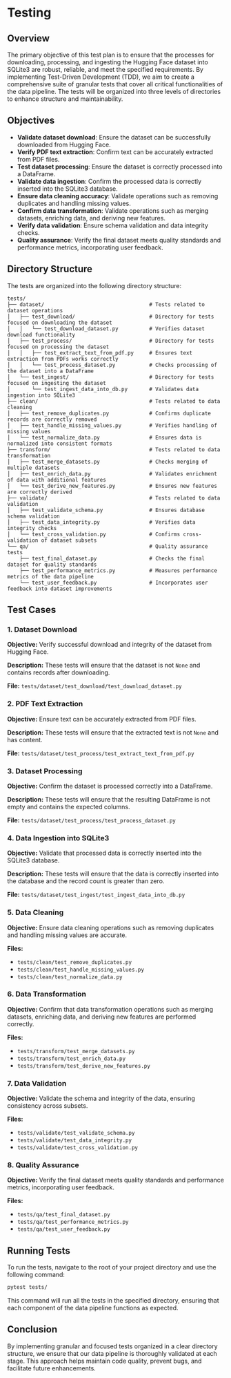 # Testing

## Overview

The primary objective of this test plan is to ensure that the processes for downloading, processing, and ingesting the Hugging Face dataset into SQLite3 are robust, reliable, and meet the specified requirements. By implementing Test-Driven Development (TDD), we aim to create a comprehensive suite of granular tests that cover all critical functionalities of the data pipeline. The tests will be organized into three levels of directories to enhance structure and maintainability.

## Objectives

- **Validate dataset download**: Ensure the dataset can be successfully downloaded from Hugging Face.
- **Verify PDF text extraction**: Confirm text can be accurately extracted from PDF files.
- **Test dataset processing**: Ensure the dataset is correctly processed into a DataFrame.
- **Validate data ingestion**: Confirm the processed data is correctly inserted into the SQLite3 database.
- **Ensure data cleaning accuracy**: Validate operations such as removing duplicates and handling missing values.
- **Confirm data transformation**: Validate operations such as merging datasets, enriching data, and deriving new features.
- **Verify data validation**: Ensure schema validation and data integrity checks.
- **Quality assurance**: Verify the final dataset meets quality standards and performance metrics, incorporating user feedback.

## Directory Structure

The tests are organized into the following directory structure:

```
tests/
├── dataset/                                  # Tests related to dataset operations
│   ├── test_download/                        # Directory for tests focused on downloading the dataset
│   │   └── test_download_dataset.py          # Verifies dataset download functionality
│   ├── test_process/                         # Directory for tests focused on processing the dataset
│   │   ├── test_extract_text_from_pdf.py     # Ensures text extraction from PDFs works correctly
│   │   └── test_process_dataset.py           # Checks processing of the dataset into a DataFrame
│   └── test_ingest/                          # Directory for tests focused on ingesting the dataset
│       └── test_ingest_data_into_db.py       # Validates data ingestion into SQLite3
├── clean/                                    # Tests related to data cleaning
│   ├── test_remove_duplicates.py             # Confirms duplicate records are correctly removed
│   ├── test_handle_missing_values.py         # Verifies handling of missing values
│   └── test_normalize_data.py                # Ensures data is normalized into consistent formats
├── transform/                                # Tests related to data transformation
│   ├── test_merge_datasets.py                # Checks merging of multiple datasets
│   ├── test_enrich_data.py                   # Validates enrichment of data with additional features
│   └── test_derive_new_features.py           # Ensures new features are correctly derived
├── validate/                                 # Tests related to data validation
│   ├── test_validate_schema.py               # Ensures database schema validation
│   ├── test_data_integrity.py                # Verifies data integrity checks
│   └── test_cross_validation.py              # Confirms cross-validation of dataset subsets
└── qa/                                       # Quality assurance tests
    ├── test_final_dataset.py                 # Checks the final dataset for quality standards
    ├── test_performance_metrics.py           # Measures performance metrics of the data pipeline
    └── test_user_feedback.py                 # Incorporates user feedback into dataset improvements
```

## Test Cases

### 1. Dataset Download

**Objective:** Verify successful download and integrity of the dataset from Hugging Face.

**Description:** These tests will ensure that the dataset is not `None` and contains records after downloading.

**File:** `tests/dataset/test_download/test_download_dataset.py`

### 2. PDF Text Extraction

**Objective:** Ensure text can be accurately extracted from PDF files.

**Description:** These tests will ensure that the extracted text is not `None` and has content.

**File:** `tests/dataset/test_process/test_extract_text_from_pdf.py`

### 3. Dataset Processing

**Objective:** Confirm the dataset is processed correctly into a DataFrame.

**Description:** These tests will ensure that the resulting DataFrame is not empty and contains the expected columns.

**File:** `tests/dataset/test_process/test_process_dataset.py`

### 4. Data Ingestion into SQLite3

**Objective:** Validate that processed data is correctly inserted into the SQLite3 database.

**Description:** These tests will ensure that the data is correctly inserted into the database and the record count is greater than zero.

**File:** `tests/dataset/test_ingest/test_ingest_data_into_db.py`

### 5. Data Cleaning

**Objective:** Ensure data cleaning operations such as removing duplicates and handling missing values are accurate.

**Files:** 
- `tests/clean/test_remove_duplicates.py`
- `tests/clean/test_handle_missing_values.py`
- `tests/clean/test_normalize_data.py`

### 6. Data Transformation

**Objective:** Confirm that data transformation operations such as merging datasets, enriching data, and deriving new features are performed correctly.

**Files:**
- `tests/transform/test_merge_datasets.py`
- `tests/transform/test_enrich_data.py`
- `tests/transform/test_derive_new_features.py`

### 7. Data Validation

**Objective:** Validate the schema and integrity of the data, ensuring consistency across subsets.

**Files:**
- `tests/validate/test_validate_schema.py`
- `tests/validate/test_data_integrity.py`
- `tests/validate/test_cross_validation.py`

### 8. Quality Assurance

**Objective:** Verify the final dataset meets quality standards and performance metrics, incorporating user feedback.

**Files:**
- `tests/qa/test_final_dataset.py`
- `tests/qa/test_performance_metrics.py`
- `tests/qa/test_user_feedback.py`

## Running Tests

To run the tests, navigate to the root of your project directory and use the following command:

```bash
pytest tests/
```

This command will run all the tests in the specified directory, ensuring that each component of the data pipeline functions as expected.

## Conclusion

By implementing granular and focused tests organized in a clear directory structure, we ensure that our data pipeline is thoroughly validated at each stage. This approach helps maintain code quality, prevent bugs, and facilitate future enhancements.
